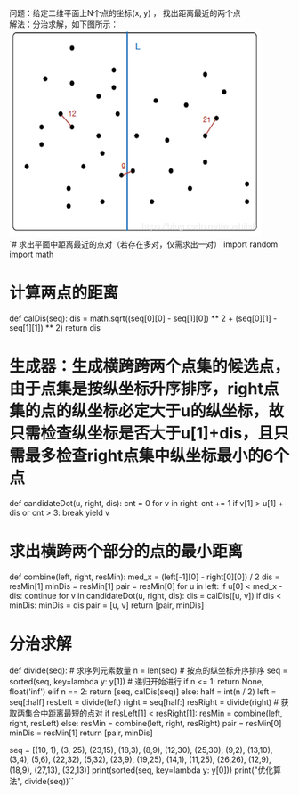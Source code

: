 问题：给定二维平面上N个点的坐标(x, y) ， 找出距离最近的两个点  
解法：分治求解，如下图所示：  
![Image text](https://github.com/H-YunHui/leetcode/blob/master/daily%20code/images/1.jpg)  
`# 求出平面中距离最近的点对（若存在多对，仅需求出一对）
import random
import math

# 计算两点的距离
def calDis(seq):
    dis = math.sqrt((seq[0][0] - seq[1][0]) ** 2 + (seq[0][1] - seq[1][1]) ** 2)
    return dis

# 生成器：生成横跨跨两个点集的候选点，由于点集是按纵坐标升序排序，right点集的点的纵坐标必定大于u的纵坐标，故只需检查纵坐标是否大于u[1]+dis，且只需最多检查right点集中纵坐标最小的6个点
def candidateDot(u, right, dis):
    cnt = 0
    for v in right:
        cnt += 1
        if v[1] > u[1] + dis or cnt > 3:
            break
        yield v

# 求出横跨两个部分的点的最小距离
def combine(left, right, resMin):
    med_x = (left[-1][0] - right[0][0]) / 2
    dis = resMin[1]
    minDis = resMin[1]
    pair = resMin[0]
    for u in left:
        if u[0] < med_x - dis:
            continue
        for v in candidateDot(u, right, dis):
            dis = calDis([u, v])
            if dis < minDis:
                minDis = dis
                pair = [u, v]
    return [pair, minDis]

# 分治求解
def divide(seq):
    # 求序列元素数量
    n = len(seq)
    # 按点的纵坐标升序排序
    seq = sorted(seq, key=lambda y: y[1])
    # 递归开始进行
    if n <= 1:
        return None, float('inf')
    elif n == 2:
        return [seq, calDis(seq)]
    else:
        half = int(n / 2)
        left = seq[:half]
        resLeft = divide(left)
        right = seq[half:]
        resRight = divide(right)
        # 获取两集合中距离最短的点对
        if resLeft[1] < resRight[1]:
            resMin = combine(left, right, resLeft)
        else:
            resMin = combine(left, right, resRight)
        pair = resMin[0]
        minDis = resMin[1]
    return [pair, minDis]

seq = [(10, 1), (3, 25), (23,15),
     (18,3), (8,9), (12,30), (25,30),
     (9,2), (13,10), (3,4), (5,6),
     (22,32), (5,32), (23,9), (19,25),
     (14,1), (11,25), (26,26), (12,9),
     (18,9), (27,13), (32,13)]
print(sorted(seq, key=lambda y: y[0]))
print("优化算法", divide(seq))``  
  
